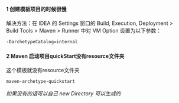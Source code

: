 
#### 1 创建模板项目的时候很慢

解决方法：在 IDEA 的 Settings 窗口的 Build, Execution, Deployment > Build Tools > Maven > Runner 中对 VM Option 设置为以下参数： 

``` bash
-DarchetypeCatalog=internal
```


#### 2  Maven 启动项目quickStart没有resource文件夹

这个模板就没有resource文件夹
```bash
maven-archetype-quickstart
```

*如果没有的话可以自己 new Directory 可以生成的*



